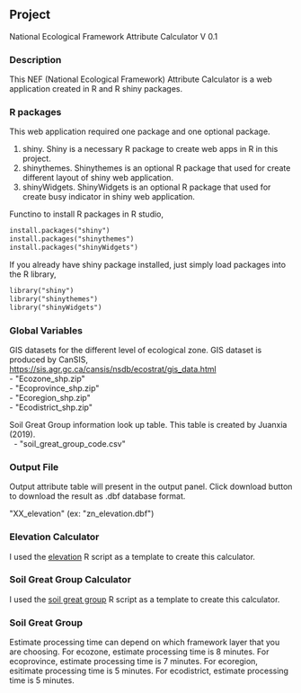 ## Project 

National Ecological Framework Attribute Calculator V 0.1

### Description

This NEF (National Ecological Framework) Attribute Calculator is a web application created in R and R shiny packages.


### R packages

This web application required one package and one optional package.

1. shiny. Shiny is a necessary R package to create web apps in R in this project.
2. shinythemes. Shinythemes is an optional R package that used for create different layout of shiny web application.
3. shinyWidgets. ShinyWidgets is an optional R package that used for create busy indicator in shiny web application.

Functino to install R packages in R studio,
```html
install.packages("shiny")
install.packages("shinythemes")
install.packages("shinyWidgets")
```

If you already have shiny package installed, just simply load packages into the R library,
```html
library("shiny")
library("shinythemes")
library("shinyWidgets")
```

### Global Variables

GIS datasets for the different level of ecological zone. GIS dataset is produced by CanSIS, https://sis.agr.gc.ca/cansis/nsdb/ecostrat/gis_data.html <br />
	- "Ecozone_shp.zip" <br />
	- "Ecoprovince_shp.zip" <br />
	- "Ecoregion_shp.zip" <br />
	- "Ecodistrict_shp.zip"

Soil Great Group information look up table. This table is created by Juanxia (2019). <br />
	&nbsp; - "soil_great_group_code.csv"

### Output File

Output attribute table will present in the output panel. Click download button to download the result as .dbf database format.

"XX_elevation"
(ex: "zn_elevation.dbf")


### Elevation Calculator

I used the [elevation](https://github.com/acgis-zhan0701/testreadme) R script as a template to create this calculator.

### Soil Great Group Calculator

I used the [soil great group](https://github.com/acgis-zhan0701/testreadme) R script as a template to create this calculator.

### Soil Great Group


Estimate processing time can depend on which framework layer that you are choosing.
For ecozone, estimate processing time is 8 minutes.
For ecoprovince, estimate processing time is 7 minutes.
For ecoregion, esitimate processing time is 5 minutes.
For ecodistrict, estimate processing time is 5 minutes.
